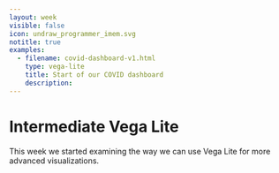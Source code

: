 ```yaml
---
layout: week
visible: false
icon: undraw_programmer_imem.svg
notitle: true
examples: 
  - filename: covid-dashboard-v1.html
    type: vega-lite
    title: Start of our COVID dashboard
    description: 
---
```


# Intermediate Vega Lite

This week we started examining the way we can use Vega Lite for more advanced visualizations.
